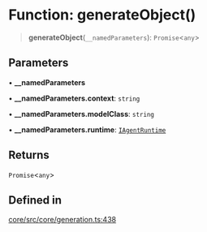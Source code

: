 # Function: generateObject()

> **generateObject**(`__namedParameters`): `Promise`\<`any`\>

## Parameters

• **\_\_namedParameters**

• **\_\_namedParameters.context**: `string`

• **\_\_namedParameters.modelClass**: `string`

• **\_\_namedParameters.runtime**: [`IAgentRuntime`](../interfaces/IAgentRuntime.md)

## Returns

`Promise`\<`any`\>

## Defined in

[core/src/core/generation.ts:438](https://github.com/ai16z/eliza/blob/c96957e5a5d17e343b499dd4d46ce403856ac5bc/core/src/core/generation.ts#L438)
